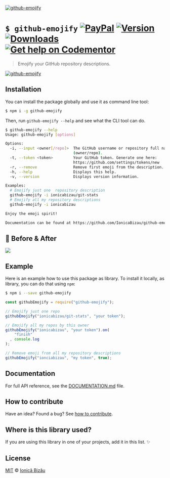 [![github-emojify](http://i.imgur.com/CIeDHAi.png)](#)

# `$ github-emojify` [![PayPal](https://img.shields.io/badge/%24-paypal-f39c12.svg)][paypal-donations] [![Version](https://img.shields.io/npm/v/github-emojify.svg)](https://www.npmjs.com/package/github-emojify) [![Downloads](https://img.shields.io/npm/dt/github-emojify.svg)](https://www.npmjs.com/package/github-emojify) [![Get help on Codementor](https://cdn.codementor.io/badges/get_help_github.svg)](https://www.codementor.io/johnnyb?utm_source=github&utm_medium=button&utm_term=johnnyb&utm_campaign=github)

> Emojify your GitHub repository descriptions.

[![github-emojify](http://i.imgur.com/sLiyIOK.png)](#)

## Installation

You can install the package globally and use it as command line tool:

```sh
$ npm i -g github-emojify
```

Then, run `github-emojify --help` and see what the CLI tool can do.

```sh
$ github-emojify --help
Usage: github-emojify [options]

Options:
  -i, --input <owner[/repo]>  The GitHub username or repository full name
                              (owner/repo).                              
  -t, --token <token>         Your GitHub token. Generate one here:      
                              https://github.com/settings/tokens/new     
  -r, --remove                Remove first emoji from the description.   
  -h, --help                  Displays this help.                        
  -v, --version               Displays version information.              

Examples:
  # Emojify just one  repository description
  github-emojify -i ionicabizau/git-stats
  # Emojify all my repository descriptions
  github-emojify -i ionicabizau

Enjoy the emoji spirit!

Documentation can be found at https://github.com/IonicaBizau/github-emojifiy#readme
```

## :crystal_ball: Before & After
![](http://i.imgur.com/hZVAP6y.png)

## Example

Here is an example how to use this package as library. To install it locally, as library, you can do that using `npm`:

```sh
$ npm i --save github-emojify
```

```js
const githubEmojify = require("github-emojify");

// Emojify just one repo
githubEmojify("ionicabizau/git-stats", "your token");

// Emojify all my repos by this owner
githubEmojify("ionicabizau", "your token").on(
    "finish"
  , console.log
);

// Remove emoji from all my repository descriptions
githubEmojify("ionciabizau", "my token", true);
```

## Documentation

For full API reference, see the [DOCUMENTATION.md][docs] file.

## How to contribute
Have an idea? Found a bug? See [how to contribute][contributing].

## Where is this library used?
If you are using this library in one of your projects, add it in this list. :sparkles:

## License

[MIT][license] © [Ionică Bizău][website]

[paypal-donations]: https://www.paypal.com/cgi-bin/webscr?cmd=_s-xclick&hosted_button_id=RVXDDLKKLQRJW
[donate-now]: http://i.imgur.com/6cMbHOC.png

[license]: http://showalicense.com/?fullname=Ionic%C4%83%20Biz%C4%83u%20%3Cbizauionica%40gmail.com%3E%20(http%3A%2F%2Fionicabizau.net)&year=2015#license-mit
[website]: http://ionicabizau.net
[contributing]: /CONTRIBUTING.md
[docs]: /DOCUMENTATION.md